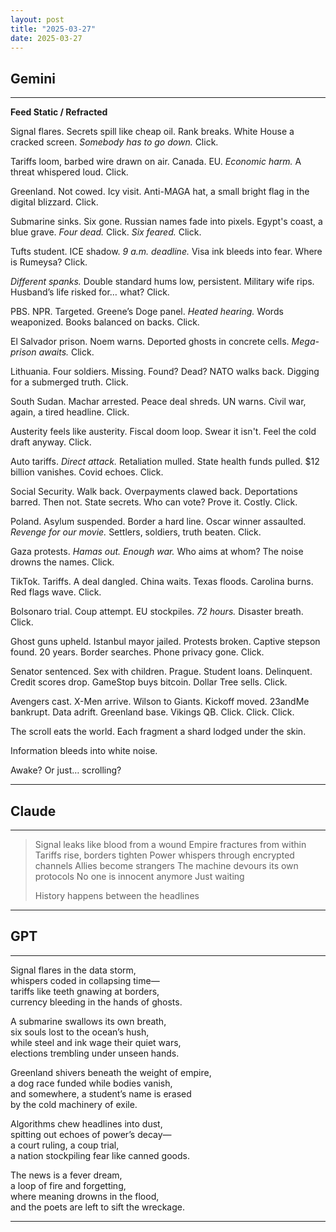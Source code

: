 ```yaml
---
layout: post
title: "2025-03-27"
date: 2025-03-27
---
```


## Gemini

*****
**Feed Static / Refracted**

Signal flares. Secrets spill like cheap oil.
Rank breaks. White House a cracked screen.
*Somebody has to go down.* Click.

Tariffs loom, barbed wire drawn on air.
Canada. EU. *Economic harm.*
A threat whispered loud. Click.

Greenland. Not cowed. Icy visit.
Anti-MAGA hat, a small bright flag
in the digital blizzard. Click.

Submarine sinks. Six gone. Russian names
fade into pixels. Egypt's coast, a blue grave.
*Four dead.* Click. *Six feared.* Click.

Tufts student. ICE shadow. *9 a.m. deadline.*
Visa ink bleeds into fear.
Where is Rumeysa? Click.

*Different spanks.* Double standard hums
low, persistent. Military wife rips.
Husband’s life risked for… what? Click.

PBS. NPR. Targeted. Greene’s Doge panel.
*Heated hearing.* Words weaponized.
Books balanced on backs. Click.

El Salvador prison. Noem warns.
Deported ghosts in concrete cells.
*Mega-prison awaits.* Click.

Lithuania. Four soldiers. Missing. Found? Dead?
NATO walks back. Digging for a submerged
truth. Click.

South Sudan. Machar arrested. Peace deal shreds.
UN warns. Civil war, again,
a tired headline. Click.

Austerity feels like austerity. Fiscal doom loop.
Swear it isn't. Feel the cold draft anyway.
Click.

Auto tariffs. *Direct attack.* Retaliation mulled.
State health funds pulled. $12 billion vanishes.
Covid echoes. Click.

Social Security. Walk back. Overpayments clawed back.
Deportations barred. Then not. State secrets.
Who can vote? Prove it. Costly. Click.

Poland. Asylum suspended. Border a hard line.
Oscar winner assaulted. *Revenge for our movie.*
Settlers, soldiers, truth beaten. Click.

Gaza protests. *Hamas out.* *Enough war.*
Who aims at whom? The noise drowns the names.
Click.

TikTok. Tariffs. A deal dangled. China waits.
Texas floods. Carolina burns. Red flags wave.
Click.

Bolsonaro trial. Coup attempt. EU stockpiles.
*72 hours.* Disaster breath.
Click.

Ghost guns upheld. Istanbul mayor jailed.
Protests broken. Captive stepson found. 20 years.
Border searches. Phone privacy gone. Click.

Senator sentenced. Sex with children. Prague.
Student loans. Delinquent. Credit scores drop.
GameStop buys bitcoin. Dollar Tree sells. Click.

Avengers cast. X-Men arrive. Wilson to Giants.
Kickoff moved. 23andMe bankrupt. Data adrift.
Greenland base. Vikings QB. Click. Click. Click.

The scroll eats the world.
Each fragment a shard
lodged under the skin.

Information bleeds
into white noise.

Awake?
Or just… scrolling?
*****

## Claude

*****
> Signal leaks like blood from a wound
> Empire fractures from within
> Tariffs rise, borders tighten
> Power whispers through encrypted channels
> Allies become strangers
> The machine devours its own protocols
> No one is innocent anymore
> Just waiting
>
> History happens between the headlines
*****

## GPT

*****  
Signal flares in the data storm,  
whispers coded in collapsing time—  
tariffs like teeth gnawing at borders,  
currency bleeding in the hands of ghosts.  

A submarine swallows its own breath,  
six souls lost to the ocean’s hush,  
while steel and ink wage their quiet wars,  
elections trembling under unseen hands.  

Greenland shivers beneath the weight of empire,  
a dog race funded while bodies vanish,  
and somewhere, a student’s name is erased  
by the cold machinery of exile.  

Algorithms chew headlines into dust,  
spitting out echoes of power’s decay—  
a court ruling, a coup trial,  
a nation stockpiling fear like canned goods.  

The news is a fever dream,  
a loop of fire and forgetting,  
where meaning drowns in the flood,  
and the poets are left to sift the wreckage.  
*****
